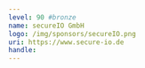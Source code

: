 ```yaml
---
level: 90 #bronze
name: secureIO GmbH
logo: /img/sponsors/secureIO.png
uri: https://www.secure-io.de
handle: 
---
```

